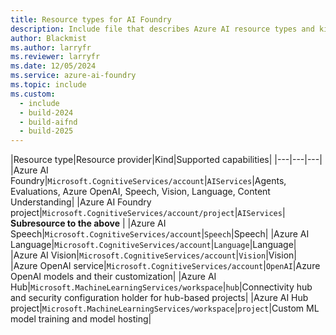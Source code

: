 ```yaml
---
title: Resource types for AI Foundry
description: Include file that describes Azure AI resource types and kinds.
author: Blackmist
ms.author: larryfr
ms.reviewer: larryfr
ms.date: 12/05/2024
ms.service: azure-ai-foundry
ms.topic: include
ms.custom:
  - include
  - build-2024
  - build-aifnd
  - build-2025
---
```


|Resource type|Resource provider|Kind|Supported capabilities|
|---|---|---|
|Azure AI Foundry|`Microsoft.CognitiveServices/account`|`AIServices`|Agents, Evaluations, Azure OpenAI, Speech, Vision, Language, Content Understanding|
|Azure AI Foundry project|`Microsoft.CognitiveServices/account/project`|`AIServices`| **Subresource to the above** |
|Azure AI Speech|`Microsoft.CognitiveServices/account`|`Speech`|Speech|
|Azure AI Language|`Microsoft.CognitiveServices/account`|`Language`|Language|
|Azure AI Vision|`Microsoft.CognitiveServices/account`|`Vision`|Vision|
|Azure OpenAI service|`Microsoft.CognitiveServices/account`|`OpenAI`|Azure OpenAI models and their customization|
|Azure AI Hub|`Microsoft.MachineLearningServices/workspace`|`hub`|Connectivity hub and security configuration holder for hub-based projects|
|Azure AI Hub project|`Microsoft.MachineLearningServices/workspace`|`project`|Custom ML model training and model hosting|